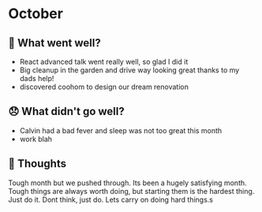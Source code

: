 # October

## 💪 What went well?

- React advanced talk went really well, so glad I did it
- Big cleanup in the garden and drive way looking great thanks to my dads help!
- discovered coohom to design our dream renovation
## 😞 What didn't go well?

- Calvin had a bad fever and sleep was not too great this month
- work blah

## 🧠 Thoughts

Tough month but we pushed through. Its been a hugely satisfying month. Tough things are always worth doing, but starting them is the hardest thing. Just do it. Dont think, just do. Lets carry on doing hard things.s